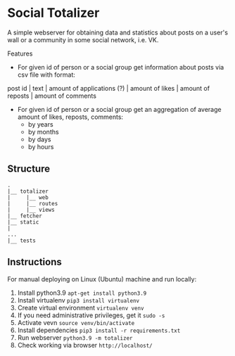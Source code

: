 # Social Totalizer

A simple webserver for obtaining data and statistics about posts on a user's wall or a community in some social network, i.e. VK.

Features
* For given id of person or a social group get information about posts via csv file with format:

post id
  | text
  | amount of applications (?)
  | amount of likes
  | amount of reposts
  | amount of comments
* For given id of person or a social group get an aggregation of average amount of likes, reposts, comments:
    * by years
    * by months
    * by days
    * by hours

## Structure
```buildoutcfg
.
|__ totalizer
|     |__ web
|     |__ routes
|     |__ views
|__ fetcher
|__ static
|
...
|__ tests
```

## Instructions
For manual deploying on Linux (Ubuntu) machine and run locally:
1. Install python3.9 ```apt-get install python3.9```
1. Install virtualenv ```pip3 install virtualenv```
1. Create virtual environment ```virtualenv venv```
1. If you need administrative privileges, get it ```sudo -s```
1. Activate vevn ```source venv/bin/activate```
1. Install dependencies ```pip3 install -r requirements.txt```
1. Run webserver ```python3.9 -m totalizer```
1. Check working via browser ```http://localhost/```
